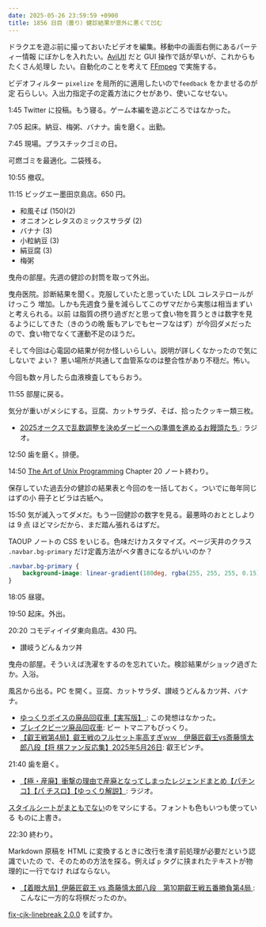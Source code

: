 ```yaml
---
date: 2025-05-26 23:59:59 +0900
title: 1856 日目（曇り）健診結果が意外に悪くて凹む
---
```


ドラクエを遊ぶ前に撮っておいたビデオを編集。移動中の画面右側にあるパーティー情報
にぼかしを入れたい。[AviUtl] だと GUI 操作で話が早いが、これからもたくさん処理し
たい。自動化のことを考えて [FFmpeg] で実施する。

ビデオフィルター `pixelize` を局所的に適用したいので`feedback` をかませるのが定
石らしい。入出力指定子の定義方法にクセがあり、使いこなせない。

<blockquote class="twitter-tweet"
  data-conversation="none"
  data-media-max-width="480" data-theme="dark" data-align="center">
<a href="https://twitter.com/showa_yojyo/status/1926680699982995480"></a>
</blockquote>

1:45 Twitter に投稿。もう寝る。ゲーム本編を遊ぶどころではなかった。

7:05 起床。納豆、梅粥、バナナ。歯を磨く。出勤。

7:45 現場。プラスチックゴミの日。

可燃ゴミを最適化。二袋残る。

10:55 撤収。

11:15 ビッグエー墨田京島店。650 円。

* 和風そば (150)(2)
* オニオンとレタスのミックスサラダ (2)
* バナナ (3)
* 小粒納豆 (3)
* 絹豆腐 (3)
* 梅粥

曳舟の部屋。先週の健診の封筒を取って外出。

曳舟医院。診断結果を聞く。克服していたと思っていた LDL コレステロールがけっこう
増加。しかも先週食う量を減らしてこのザマだから実態は相当まずいと考えられる。以前
は脂質の摂り過ぎだと思って食い物を買うときは数字を見るようにしてきた（きのうの晩
飯もアレでもセーフなはず）が今回ダメだったので、食い物でなくて運動不足のほうだ。

そして今回は心電図の結果が何か怪しいらしい。説明が詳しくなかったので気にしないで
よい？ 悪い場所が共通して血管系なのは整合性があり不穏だ。怖い。

今回も数ヶ月したら血液検査してもらおう。

11:55 部屋に戻る。

気分が重いがメシにする。豆腐、カットサラダ、そば、拾ったクッキー類三枚。

* [2025オークスで乱数調整を決めダービーへの準備を進めるお饅頭たち
  ](https://www.youtube.com/watch?v=tV0PWqTxQP8): ラジオ。

12:50 歯を磨く。排便。

14:50 [The Art of Unix Programming][TAOUP] Chapter 20 ノート終わり。

保存していた過去分の健診の結果表と今回のを一括しておく。ついでに毎年同じはずの小
冊子とビラは古紙へ。

15:50 気が滅入ってダメだ。もう一回健診の数字を見る。最悪時のおととしよりは 9 点
ほどマシだから、まだ踏ん張れるはずだ。

TAOUP ノートの CSS をいじる。色味だけカスタマイズ。ページ天井のクラス
`.navbar.bg-primary` だけ定義方法がベタ書きになるがいいのか？

```css
.navbar.bg-primary {
    background-image: linear-gradient(180deg, rgba(255, 255, 255, 0.15), rgba(255, 255, 255, 0));
}
```

18:05 昼寝。

19:50 起床。外出。

20:20 コモディイイダ東向島店。430 円。

* 讃岐うどん＆カツ丼

曳舟の部屋。そういえば洗濯をするのを忘れていた。検診結果がショック過ぎたか。入浴。

風呂から出る。PC を開く。豆腐、カットサラダ、讃岐うどん＆カツ丼、バナナ。

* [ゆっくりボイスの廃品回収車【実写版】
  ](https://www.youtube.com/watch?v=z0OH4C3GoEU): この発想はなかった。
* [ブレイクビーツ廃品回収車](https://www.youtube.com/watch?v=x_Zg_Wy7hpg): ビー
  トマニアもびっくり。
* [【叡王戦第4局】叡王戦のフルセット率高すぎｗｗ　伊藤匠叡王vs斎藤慎太郎八段【将
  棋ファン反応集】2025年5月26日](https://www.youtube.com/watch?v=PjNZXZmTqtM):
  叡王ピンチ。

21:40 歯を磨く。

* [【極・産廃】衝撃の理由で産廃となってしまったレジェンドまとめ【パチンコ】【パ
  チスロ】【ゆっくり解説】](https://www.youtube.com/watch?v=hvlon7i-um4): ラジオ。

[スタイルシートがまともでない][1]のをマシにする。フォントも色もいつも使っている
ものに上書き。

22:30 終わり。

Markdown 原稿を HTML に変換するときに改行を潰す前処理が必要だという認識でいたの
で、そのための方法を探る。例えば `p` タグに挟まれたテキストが物理的に一行でなけ
ればならない。

* [【着眼大局】伊藤匠叡王 vs 斎藤慎太郎八段　第10期叡王戦五番勝負第4局
  ](https://www.youtube.com/watch?v=uyOZ2bKYLFI): こんなに一方的な将棋だったのか。

[fix-cjk-linebreak 2.0.0](https://libraries.io/npm/fix-cjk-linebreak) を試すか。

[1]: <https://github.com/showa-yojyo/taoup/issues/1>
[AviUtl]: <https://spring-fragrance.mints.ne.jp/aviutl/>
[FFmpeg]: <https://ffmpeg.org/ffmpeg.html>
[TAOUP]: <http://www.catb.org/esr/writings/taoup/html>
